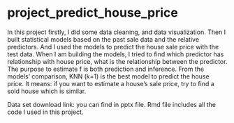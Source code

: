 # project_predict_house_price

In this project firstly, I did some data cleaning, and data visualization. Then I built statistical models based on the past sale data and the relative predictors. And I used the models to predict the house sale price with the test data. When I am building the models, I tried to find which predictor has relationship with house price, what is the relationship between the predictor. The purpose to estimate f is both prediction and inference.
From the models’ comparison, KNN (k=1) is the best model to predict the house price. It means: if you want to estimate a house’s sale price, try to find a sold house which is similar.

Data set download link: you can find in pptx file.
Rmd file includes all the code I used in this project.
